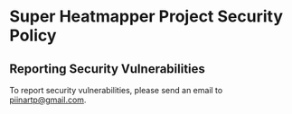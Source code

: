 # Super Heatmapper Project Security Policy

## Reporting Security Vulnerabilities

To report security vulnerabilities, please send an email to <piinartp@gmail.com>.
